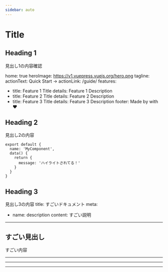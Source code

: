 ```yaml
---
sidebar: auto
---
```

# Title

## Heading 1

見出し1の内容確認

home: true
heroImage: https://v1.vuepress.vuejs.org/hero.png
tagline:
actionText: Quick Start →
actionLink: /guide/
features:
  - title: Feature 1 Title
    details: Feature 1 Description
  - title: Feature 2 Title
    details: Feature 2 Description
  - title: Feature 3 Title
    details: Feature 3 Description
footer: Made by  with ❤️


## Heading 2

見出し2の内容

```js{5}
export default {
  name: 'MyComponent',
  data() {
    return {
      message: 'ハイライトされてる！'
    }
  }
}
```

## Heading 3

見出し3の内容
title: すごいドキュメント
meta:
  - name: description
    content: すごい説明
---

## すごい見出し

すごい内容


---
---


---
